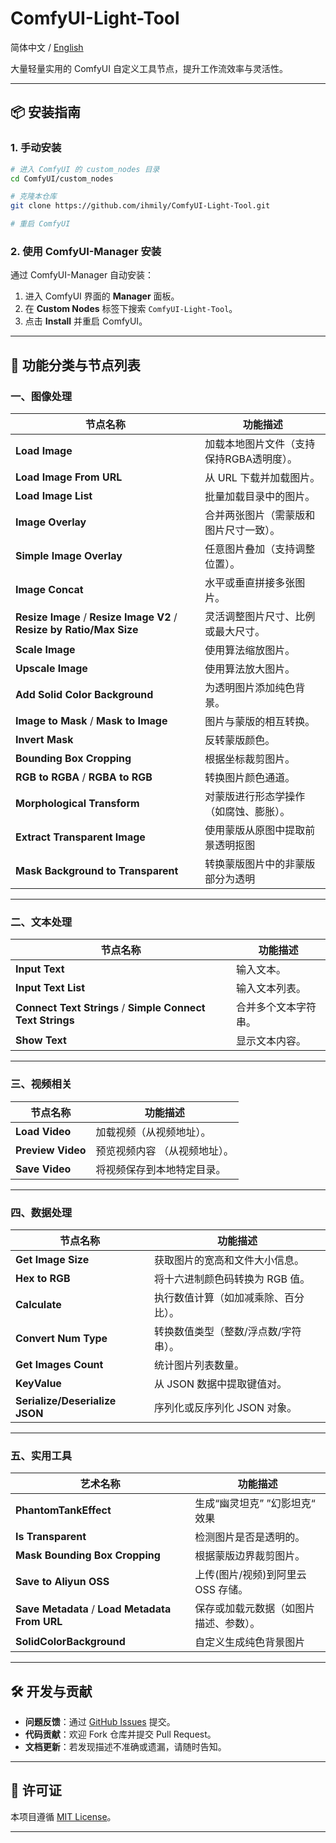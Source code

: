 # ComfyUI-Light-Tool  

简体中文 / [English](./README_EN.md)

大量轻量实用的 ComfyUI 自定义工具节点，提升工作流效率与灵活性。

---

## 📦 安装指南  
### 1. 手动安装  
```bash
# 进入 ComfyUI 的 custom_nodes 目录
cd ComfyUI/custom_nodes

# 克隆本仓库
git clone https://github.com/ihmily/ComfyUI-Light-Tool.git

# 重启 ComfyUI
```

### 2. 使用 ComfyUI-Manager 安装  
通过 ComfyUI-Manager 自动安装：  
1. 进入 ComfyUI 界面的 **Manager** 面板。  
2. 在 **Custom Nodes** 标签下搜索 `ComfyUI-Light-Tool`。  
3. 点击 **Install** 并重启 ComfyUI。

---

## 🎨 功能分类与节点列表  

### 一、图像处理  
| 节点名称                                                     | 功能描述                                 |
| ------------------------------------------------------------ | ---------------------------------------- |
| **Load Image**                                               | 加载本地图片文件（支持保持RGBA透明度）。 |
| **Load Image From URL**                                      | 从 URL 下载并加载图片。                  |
| **Load Image List**                                          | 批量加载目录中的图片。                   |
| **Image Overlay**                                            | 合并两张图片（需蒙版和图片尺寸一致）。   |
| **Simple Image Overlay**                                     | 任意图片叠加（支持调整位置）。           |
| **Image Concat**                                             | 水平或垂直拼接多张图片。                 |
| **Resize Image** / **Resize Image V2** / **Resize by Ratio/Max Size** | 灵活调整图片尺寸、比例或最大尺寸。       |
| **Scale Image**                                              | 使用算法缩放图片。                       |
| **Upscale Image**                                            | 使用算法放大图片。                       |
| **Add Solid Color Background**                               | 为透明图片添加纯色背景。                 |
| **Image to Mask** / **Mask to Image**                        | 图片与蒙版的相互转换。                   |
| **Invert Mask**                                              | 反转蒙版颜色。                           |
| **Bounding Box Cropping**                                    | 根据坐标裁剪图片。                       |
| **RGB to RGBA** / **RGBA to RGB**                            | 转换图片颜色通道。                       |
| **Morphological Transform**                                  | 对蒙版进行形态学操作（如腐蚀、膨胀）。   |
| **Extract Transparent Image**                                | 使用蒙版从原图中提取前景透明抠图         |
| **Mask Background to Transparent**                           | 转换蒙版图片中的非蒙版部分为透明         |

---

### 二、文本处理  
| 节点名称                                                   | 功能描述             |
| ---------------------------------------------------------- | -------------------- |
| **Input Text**                                             | 输入文本。           |
| **Input Text List**                                        | 输入文本列表。       |
| **Connect Text Strings** / **Simple Connect Text Strings** | 合并多个文本字符串。 |
| **Show Text**                                              | 显示文本内容。       |

---

### 三、视频相关
| 节点名称          | 功能描述                      |
| ----------------- | ----------------------------- |
| **Load Video**    | 加载视频（从视频地址）。      |
| **Preview Video** | 预览视频内容 （从视频地址）。 |
| **Save Video**    | 将视频保存到本地特定目录。    |

---

### 四、数据处理  
| 节点名称                       | 功能描述                             |
| ------------------------------ | ------------------------------------ |
| **Get Image Size**             | 获取图片的宽高和文件大小信息。       |
| **Hex to RGB**                 | 将十六进制颜色码转换为 RGB 值。      |
| **Calculate**                  | 执行数值计算（如加减乘除、百分比）。 |
| **Convert Num Type**           | 转换数值类型（整数/浮点数/字符串）。 |
| **Get Images Count**           | 统计图片列表数量。                   |
| **KeyValue**                   | 从 JSON 数据中提取键值对。           |
| **Serialize/Deserialize JSON** | 序列化或反序列化 JSON 对象。         |

---

### 五、实用工具  
| 艺术名称                                       | 功能描述                               |
| ---------------------------------------------- | -------------------------------------- |
| **PhantomTankEffect**                          | 生成“幽灵坦克” ”幻影坦克“ 效果         |
| **Is Transparent**                             | 检测图片是否是透明的。                 |
| **Mask Bounding Box Cropping**                 | 根据蒙版边界裁剪图片。                 |
| **Save to Aliyun OSS**                         | 上传(图片/视频)到阿里云 OSS 存储。     |
| **Save Metadata** / **Load Metadata From URL** | 保存或加载元数据（如图片描述、参数）。 |
| **SolidColorBackground**                       | 自定义生成纯色背景图片                 |

---

## 🛠️ 开发与贡献  
- **问题反馈**：通过 [GitHub Issues](https://github.com/ihmily/ComfyUI-Light-Tool/issues) 提交。  
- **代码贡献**：欢迎 Fork 仓库并提交 Pull Request。  
- **文档更新**：若发现描述不准确或遗漏，请随时告知。 

---

## 📖 许可证  
本项目遵循 [MIT License](LICENSE)。  

---

